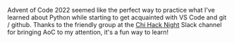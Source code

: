 Advent of Code 2022 seemed like the perfect way to practice what I've learned about Python while starting to get acquainted with VS Code and git / github.  Thanks to the friendly group at the [Chi Hack Night](https://chihacknight.org/) Slack channel for bringing AoC to my attention, it's a fun way to learn!
